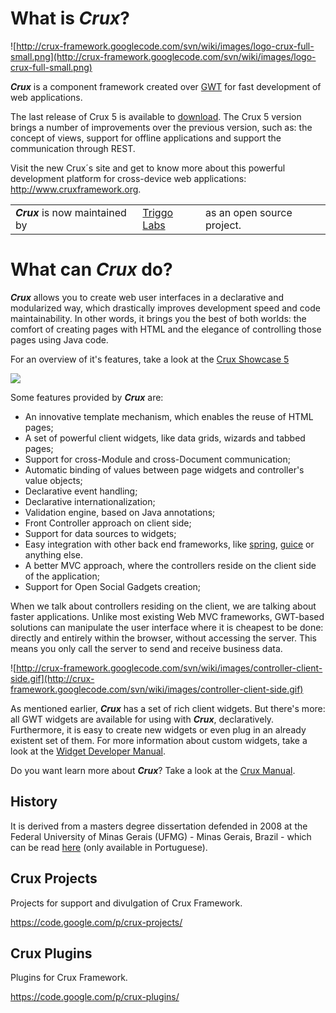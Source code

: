 # What is **_Crux_**? #

![http://crux-framework.googlecode.com/svn/wiki/images/logo-crux-full-small.png](http://crux-framework.googlecode.com/svn/wiki/images/logo-crux-full-small.png)

_**Crux**_ is a component framework created over [GWT](http://code.google.com/p/google-web-toolkit) for fast development of web applications.

The last release of Crux 5 is available to [download](http://www.cruxframework.org/#topMenuDisposal:download). The Crux 5 version brings a number of improvements over the previous version, such as: the concept of views, support for offline applications and support the communication through REST.

Visit the new Crux´s site and get to know more about this powerful development platform for cross-device web applications: http://www.cruxframework.org.

<table>
<tr>
<td><i><b>Crux</b></i> is now maintained by </td>
<td><a href='http://www.triggolabs.com'>Triggo Labs</a></td>
<td> as an open source project.</td>
</tr>
</table>

# What can **_Crux_** do? #

_**Crux**_ allows you to create web user interfaces in a declarative and modularized way, which drastically improves development speed and code maintainability. In other words, it brings you the best of both worlds: the comfort of creating pages with HTML and the elegance of controlling those pages using Java code.

For an overview of it's features, take a look at the [Crux Showcase 5](http://showcase5.cruxframework.org/)

[![](http://crux-framework.googlecode.com/svn/wiki/images/showcase5.jpg)](http://showcase5.cruxframework.org/)

Some features provided by **_Crux_** are:
  * An innovative template mechanism, which enables the reuse of HTML pages;
  * A set of powerful client widgets, like data grids, wizards and tabbed pages;
  * Support for cross-Module and cross-Document communication;
  * Automatic binding of values between page widgets and controller's value objects;
  * Declarative event handling;
  * Declarative internationalization;
  * Validation engine, based on Java annotations;
  * Front Controller approach on client side;
  * Support for data sources to widgets;
  * Easy integration with other back end frameworks, like [spring](http://www.springsource.org), [guice](http://code.google.com/p/google-guice/) or anything else.
  * A better MVC approach, where the controllers reside on the client side of the application;
  * Support for Open Social Gadgets creation;

When we talk about controllers residing on the client, we are talking about faster applications. Unlike most existing Web MVC frameworks, GWT-based solutions can manipulate the user interface where it is cheapest to be done: directly and entirely within the browser, without accessing the server. This means you only call the server to send and receive business data.

![http://crux-framework.googlecode.com/svn/wiki/images/controller-client-side.gif](http://crux-framework.googlecode.com/svn/wiki/images/controller-client-side.gif)

As mentioned earlier, _**Crux**_ has a set of rich client widgets. But there's more: all GWT widgets are available for using with _**Crux**_, declaratively. Furthermore, it is easy to create new widgets or even plug in an already existent set of them. For more information about custom widgets, take a look at the [Widget Developer Manual](WidgetDeveloperManual.md).

Do you want learn more about _**Crux**_? Take a look at the [Crux Manual](http://files.cruxframework.org/crux52-en/single-page/index.html).

## History ##

It is derived from a masters degree dissertation defended in 2008 at the Federal University of Minas Gerais (UFMG) - Minas Gerais, Brazil - which can be read [here](http://www.dcc.ufmg.br/pos/cursos/defesas/980M.PDF) (only available in Portuguese).

## Crux Projects ##

Projects for support and divulgation of Crux Framework.

https://code.google.com/p/crux-projects/

## Crux Plugins ##

Plugins for Crux Framework.

https://code.google.com/p/crux-plugins/